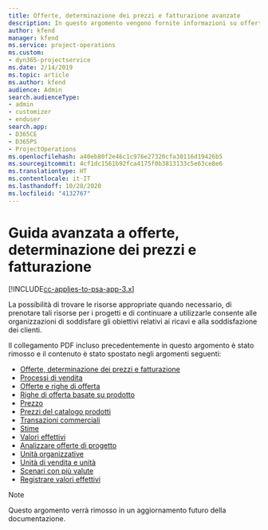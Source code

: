 ```yaml
---
title: Offerte, determinazione dei prezzi e fatturazione avanzate
description: In questo argomento vengono fornite informazioni su offerte, fatturazione e determinazione dei prezzi in Project Service Automation.
author: kfend
manager: kfend
ms.service: project-operations
ms.custom:
- dyn365-projectservice
ms.date: 2/14/2019
ms.topic: article
ms.author: kfend
audience: Admin
search.audienceType:
- admin
- customizer
- enduser
search.app:
- D365CE
- D365PS
- ProjectOperations
ms.openlocfilehash: a40eb80f2e46c1c976e27320cfa30116d19426b5
ms.sourcegitcommit: 4cf1dc1561b92fca4175f0b3813133c5e63ce8e6
ms.translationtype: HT
ms.contentlocale: it-IT
ms.lasthandoff: 10/28/2020
ms.locfileid: "4132767"
---
```

# <a name="advanced-quoting-pricing-and-billing-guide"></a>Guida avanzata a offerte, determinazione dei prezzi e fatturazione

[!INCLUDE[cc-applies-to-psa-app-3.x](../../includes/cc-applies-to-psa-app-3x.md)]

La possibilità di trovare le risorse appropriate quando necessario, di prenotare tali risorse per i progetti e di continuare a utilizzarle consente alle organizzazioni di soddisfare gli obiettivi relativi ai ricavi e alla soddisfazione dei clienti. 

Il collegamento PDF incluso precedentemente in questo argomento è stato rimosso e il contenuto è stato spostato negli argomenti seguenti:

- [Offerte, determinazione dei prezzi e fatturazione](../quote-bill-price.md)
- [Processi di vendita](../basic-sales-process.md)
- [Offerte e righe di offerta](../basic-quote-lines.md)
- [Righe di offerta basate su prodotto](../product-based-quote-lines.md)
- [Prezzo](../basic-pricing.md)
- [Prezzi del catalogo prodotti](../product-catalog-pricing.md)
- [Transazioni commerciali](../basic-business-transactions.md)
- [Stime](../estimates.md)
- [Valori effettivi](../actuals.md)
- [Analizzare offerte di progetto](../basic-analyzing-quotes.md)
- [Unità organizzative](../advanced-organizational.md)
- [Unità di vendita e unità](../advanced-units.md)
- [Scenari con più valute](../advanced-currency.md)
- [Registrare valori effettivi](../advanced-actuals.md)

> [!NOTE]
> Questo argomento verrà rimosso in un aggiornamento futuro della documentazione. 
